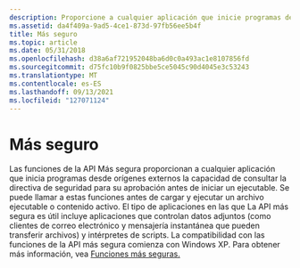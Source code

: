 ```yaml
---
description: Proporcione a cualquier aplicación que inicie programas desde orígenes externos la capacidad de consultar la directiva de seguridad para su aprobación antes de iniciar un ejecutable.
ms.assetid: da4f409a-9ad5-4ce1-873d-97fb56ee5b4f
title: Más seguro
ms.topic: article
ms.date: 05/31/2018
ms.openlocfilehash: d38a6af721952048ba6d0c0a493ac1e8107856fd
ms.sourcegitcommit: d75fc10b9f0825bbe5ce5045c90d4045e3c53243
ms.translationtype: MT
ms.contentlocale: es-ES
ms.lasthandoff: 09/13/2021
ms.locfileid: "127071124"
---
```

# <a name="safer"></a>Más seguro

Las funciones de la API Más segura proporcionan a cualquier aplicación que inicia programas desde orígenes externos la capacidad de consultar la directiva de seguridad para su aprobación antes de iniciar un ejecutable. Se puede llamar a estas funciones antes de cargar y ejecutar un archivo ejecutable o contenido activo. El tipo de aplicaciones en las que La API más segura es útil incluye aplicaciones que controlan datos adjuntos (como clientes de correo electrónico y mensajería instantánea que pueden transferir archivos) y intérpretes de scripts. La compatibilidad con las funciones de la API más segura comienza con Windows XP. Para obtener más información, vea [Funciones más seguras.](management-functions.md)

 

 



